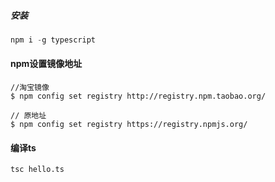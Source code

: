 ##### 安装

```javascript
npm i -g typescript
```

#### npm设置镜像地址

```shell
//淘宝镜像
$ npm config set registry http://registry.npm.taobao.org/

// 原地址
$ npm config set registry https://registry.npmjs.org/
```

#### 编译ts

```shell
tsc hello.ts
```

